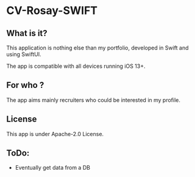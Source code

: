 # CV-Rosay-SWIFT

## What is it?

This application is nothing else than my portfolio, developed in Swift and using SwiftUI.

The app is compatible with all devices running iOS 13+.

## For who ?

The app aims mainly recruiters who could be interested in my profile.

## License

This app is under Apache-2.0 License.

## ToDo:

* Eventually get data from a DB

